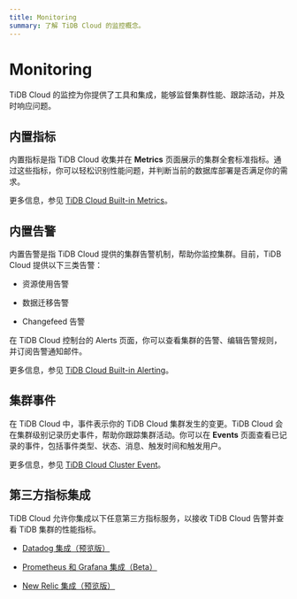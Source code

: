 ```yaml
---
title: Monitoring
summary: 了解 TiDB Cloud 的监控概念。
---
```


# Monitoring

TiDB Cloud 的监控为你提供了工具和集成，能够监督集群性能、跟踪活动，并及时响应问题。

## 内置指标

内置指标是指 TiDB Cloud 收集并在 **Metrics** 页面展示的集群全套标准指标。通过这些指标，你可以轻松识别性能问题，并判断当前的数据库部署是否满足你的需求。

更多信息，参见 [TiDB Cloud Built-in Metrics](/tidb-cloud/built-in-monitoring.md)。

## 内置告警

内置告警是指 TiDB Cloud 提供的集群告警机制，帮助你监控集群。目前，TiDB Cloud 提供以下三类告警：

- 资源使用告警

- 数据迁移告警

- Changefeed 告警

在 TiDB Cloud 控制台的 Alerts 页面，你可以查看集群的告警、编辑告警规则，并订阅告警通知邮件。

更多信息，参见 [TiDB Cloud Built-in Alerting](/tidb-cloud/monitor-built-in-alerting.md)。

## 集群事件

在 TiDB Cloud 中，事件表示你的 TiDB Cloud 集群发生的变更。TiDB Cloud 会在集群级别记录历史事件，帮助你跟踪集群活动。你可以在 **Events** 页面查看已记录的事件，包括事件类型、状态、消息、触发时间和触发用户。

更多信息，参见 [TiDB Cloud Cluster Event](/tidb-cloud/tidb-cloud-events.md)。

## 第三方指标集成

TiDB Cloud 允许你集成以下任意第三方指标服务，以接收 TiDB Cloud 告警并查看 TiDB 集群的性能指标。

- [Datadog 集成（预览版）](/tidb-cloud/monitor-datadog-integration.md)

- [Prometheus 和 Grafana 集成（Beta）](/tidb-cloud/monitor-prometheus-and-grafana-integration.md)

- [New Relic 集成（预览版）](/tidb-cloud/monitor-new-relic-integration.md)